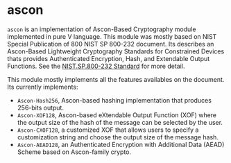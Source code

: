 # ascon

`ascon` is an implementation of Ascon-Based Cryptography module implemented in pure V language.
This module was mostly based on NIST Special Publication of 800 NIST SP 800-232 document.
Its describes an Ascon-Based Lightweight Cryptography Standards for Constrained Devices 
thats provides Authenticated Encryption, Hash, and Extendable Output Functions.
See the [NIST.SP.800-232 Standard](https://doi.org/10.6028/NIST.SP.800-232) for more detail.

This module mostly implements all the features availables on the document.
Its currently implements:
- `Ascon-Hash256`, Ascon-based hashing implementation that produces 256-bits output.
- `Ascon-XOF128`, Ascon-based eXtendable Output Function (XOF) where the output size of 
the hash of the message can be selected by the user.
- `Ascon-CXOF128`, a customized XOF that allows users to specify a customization
string and choose the output size of the message hash.
- `Ascon-AEAD128`, an Authenticated Encryption with Additional Data (AEAD) Scheme based
on Ascon-family crypto.
